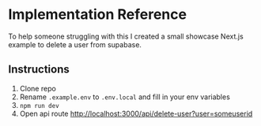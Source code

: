 # Implementation Reference

To help someone struggling with this I created a small showcase Next.js example to delete a user from supabase.

## Instructions

1. Clone repo
2. Rename `.example.env` to `.env.local` and fill in your env variables
3. `npm run dev`
4. Open api route [http://localhost:3000/api/delete-user?user=someuserid](http://localhost:3000/api/delete-user?user=someuserid)